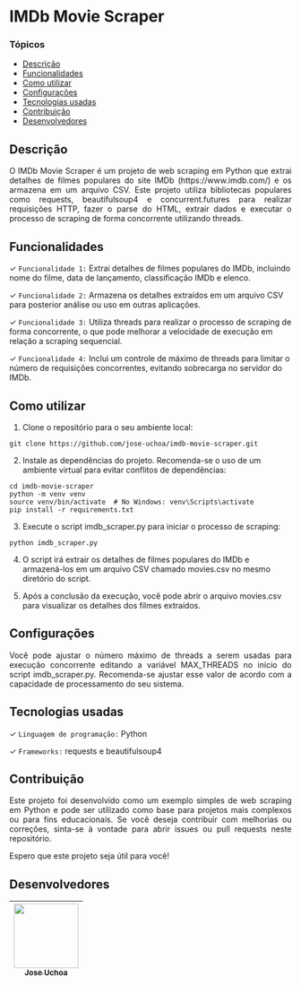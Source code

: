 # IMDb Movie Scraper

### Tópicos

-   [Descrição](#descrição)
-   [Funcionalidades](#funcionalidades)
-   [Como utilizar](#como-utilizar)
-   [Configurações](#configurações)
-   [Tecnologias usadas](#tecnologias-usadas)
-   [Contribuição](#contribuição)
-   [Desenvolvedores](#desenvolvedores)

## Descrição

<p align="justify">O IMDb Movie Scraper é um projeto de web scraping em Python que extrai detalhes de filmes populares do site IMDb (https://www.imdb.com/) e os armazena em um arquivo CSV. Este projeto utiliza bibliotecas populares como requests, beautifulsoup4 e concurrent.futures para realizar requisições HTTP, fazer o parse do HTML, extrair dados e executar o processo de scraping de forma concorrente utilizando threads.</p>

## Funcionalidades

✓ `Funcionalidade 1:` Extrai detalhes de filmes populares do IMDb, incluindo nome do filme, data de lançamento, classificação IMDb e elenco.

✓ `Funcionalidade 2:` Armazena os detalhes extraídos em um arquivo CSV para posterior análise ou uso em outras aplicações.

✓ `Funcionalidade 3:` Utiliza threads para realizar o processo de scraping de forma concorrente, o que pode melhorar a velocidade de execução em relação a scraping sequencial.

✓ `Funcionalidade 4:` Inclui um controle de máximo de threads para limitar o número de requisições concorrentes, evitando sobrecarga no servidor do IMDb.

## Como utilizar

1. Clone o repositório para o seu ambiente local:

```
git clone https://github.com/jose-uchoa/imdb-movie-scraper.git
```

2. Instale as dependências do projeto. Recomenda-se o uso de um ambiente virtual para evitar conflitos de dependências:

```
cd imdb-movie-scraper
python -m venv venv
source venv/bin/activate  # No Windows: venv\Scripts\activate
pip install -r requirements.txt
```

3. Execute o script imdb_scraper.py para iniciar o processo de scraping:

```
python imdb_scraper.py
```

4. O script irá extrair os detalhes de filmes populares do IMDb e armazená-los em um arquivo CSV chamado movies.csv no mesmo diretório do script.

5. Após a conclusão da execução, você pode abrir o arquivo movies.csv para visualizar os detalhes dos filmes extraídos.

## Configurações

<p align="justify">Você pode ajustar o número máximo de threads a serem usadas para execução concorrente editando a variável MAX_THREADS no início do script imdb_scraper.py. Recomenda-se ajustar esse valor de acordo com a capacidade de processamento do seu sistema.</p>

## Tecnologias usadas

✓ `Linguagem de programação:` Python

✓ `Frameworks:` requests e beautifulsoup4

## Contribuição

<p align="justify">Este projeto foi desenvolvido como um exemplo simples de web scraping em Python e pode ser utilizado como base para projetos mais complexos ou para fins educacionais. Se você deseja contribuir com melhorias ou correções, sinta-se à vontade para abrir issues ou pull requests neste repositório.

Espero que este projeto seja útil para você!</p>

## Desenvolvedores

| [<img src="https://avatars.githubusercontent.com/jose-uchoa" width=115><br><sub>Jose Uchoa</sub>](https://github.com/jose-uchoa) |
| :------------------------------------------------------------------------------------------------------------------------------: |
